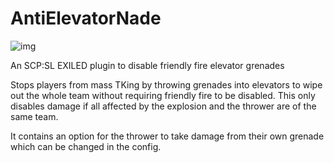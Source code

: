 # AntiElevatorNade
![img](https://img.shields.io/github/downloads/TemmieGamerGuy/AntiElevatorNade/total.svg)

 An SCP:SL EXILED plugin to disable friendly fire elevator grenades
 
 Stops players from mass TKing by throwing grenades into elevators to wipe out the whole team without requiring friendly fire to be disabled.
 This only disables damage if all affected by the explosion and the thrower are of the same team.
 
 It contains an option for the thrower to take damage from their own grenade which can be changed in the config.
